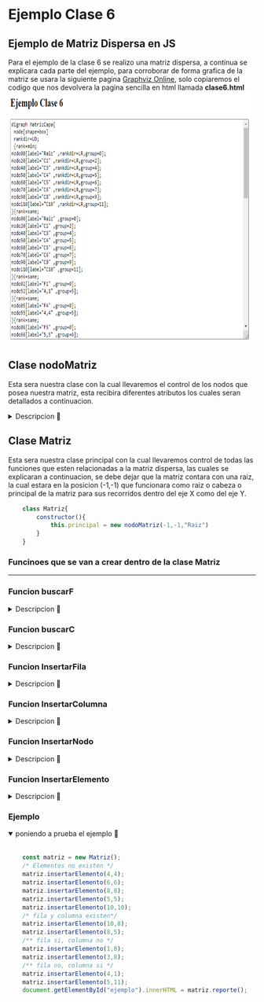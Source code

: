 # __Ejemplo Clase 6__

## __Ejemplo de Matriz Dispersa en JS__  

Para el ejemplo de la clase 6 se realizo una matriz dispersa, a continua se explicara cada parte del ejemplo, para corroborar de forma grafica de la matriz se usara la siguiente pagina [Graphviz Online](https://dreampuf.github.io/GraphvizOnline/), solo copiaremos el codigo que nos devolvera la pagina sencilla en html llamada __clase6.html__   
<img src="img/pagina.png" width="600" height="512">

## __Clase nodoMatriz__
Esta sera nuestra clase con la cual llevaremos el control de los nodos que posea nuestra matriz, esta recibira diferentes atributos los cuales seran detallados a continuacion.  
<details>
<summary> Descripcion 🧐</summary>
<br>

Este contara con los atributos __siguiente y anterior__ que seran los punteros para podernos mover a lo largo del eje X, los atributos __abajo y arriba__ que seran los punteros para podernos mover a lo largo del eje Y de la matriz, los atributos __posX y posY__ con ellos podemos llevar control en que posicion de la matriz nos encontramos, seran nuestra forma de llevar control las posicion de los nodos de la matriz, por ultimo el atributo __posicion__ el cual solo almacenara una cadena de texto, en este caso para mostrarnos la posicion que se encuentra el nodo.

``` javascript
    class nodoMatriz{
        constructor(posX, posY, posicion){
            this.siguiente = null;
            this.anterior = null;
            this.abajo = null;
            this.arriba = null;
            this.posX = posX;
            this.posY = posY;
            this.posicion = posicion;
        }
    }
```

</details>


## __Clase Matriz__
Esta sera nuestra clase principal con la cual llevaremos control de todas las funciones que esten relacionadas a la matriz dispersa, las cuales se explicaran a continuacion, se debe dejar que la matriz contara con una raiz, la cual estara en la posicion (-1,-1) que funcionara como raiz o cabeza o principal de la matriz para sus recorridos dentro del eje X como del eje Y.  
``` javascript
    class Matriz{
        constructor(){
            this.principal = new nodoMatriz(-1,-1,"Raiz")
        }
    }
```

### __Funcinoes que se van a crear dentro de la clase Matriz__

---

### __Funcion buscarF__

<details>
<summary> Descripcion 🧐</summary>
<br>

Esta funcion recibe un parametro que sera la coordenada Y, esta funcion tiene como proposito buscar si la fila ya esta creada en las coordenadas Y, si la fila ya existe este nos devolvera el nodo que encontro, en el caso de que no encuentre el nodo es porque no esta creada aun y devolvera un valor nulo.

``` javascript
    buscarF(y){
        let aux = this.principal
        while(aux){
            if(aux.posY === y){
                return aux;
            }else{
                aux = aux.abajo;
            }
        }
        return null;
    }
```
![Buscar_Fila](/img/matriz_dispersaFila.png)

</details>

### __Funcion buscarC__

<details>
<summary> Descripcion 🧐</summary>
<br>

Esta funcion recibe un parametro que sera la coordenada X, esta funcion tiene como proposito buscar si la columna ya esta creada en las coordenadas X, si la columna ya existe este nos devolvera el nodo que encontro, en el caso de que no encuentre el nodo es porque no esta creada aun y devolvera un valor nulo.

``` javascript
    buscarC(x){
        let aux = this.principal;
        while(aux){
            if(aux.posX === x){
                return aux;
            }else{
                aux = aux.siguiente
            }
        }
        return null;
    }
```
![Buscar_Columa](/img/matriz_dispersaColumna.png)

</details>

### __Funcion InsertarFila__

<details>
<summary> Descripcion 🧐</summary>
<br>

Esta funcion recibe dos parametros los cuales son posicion que hace referencencia a la coordenada en Y, y el texto que le enviaremos por default un texto con la siguiente estructura F+posicionY, ejemplo __"F10"__.  
En esta funcion crearemos el nuevo nodo el cual en la coordenada X tendra por default la constante -1 debido a que vamos a movernos nada mas por la coordenada Y partiendo desde la raiz de la matriz, crearemos 2 pivotes, __piv__ que nos ayudara para almacenar el nodo actual donde estemos al momento de movernos por la coordenada Y, __pivA__ que nos ayudara para almacenar el nodo anterior del piv actual. Esta variable __pivA__ se puede omitir, solo teniendo cuidado con los punteros arriba y abajo. Realizamos un ciclo while para buscar la posicion en Y donde se debe crear e insertar la nueva Fila, para esto estaremos comparando lo siguiente:
- Si la posicion en Y del nuevo nodo es mayor a la posicion Y del nodo actual, al ser cierto, solo seguimos recorriendo la coordenada Y.  
<img src="img/Imagen1.png" width="256" height="256">
- De lo contrario solo hacemos las referencia de los punteros arriba y abajo del nuevo nodo y por ultimo insertamos el nuevo nodo donde corresponde.  
<img src="img/Imagen2.png" width="256" height="256">

``` javascript
    insertarFila(posicion,texto){
        const nuevoNodo = new nodoMatriz(-1,posicion,texto);
        let piv = this.principal;
        let pivA = this.principal;
        while(piv.abajo){
            if(nuevoNodo.posY > piv.posY){
                pivA = piv;
                piv = piv.abajo;
            }else{
                nuevoNodo.abajo = piv;
                nuevoNodo.arriba = pivA;
                pivA.abajo = nuevoNodo;
                piv.arriba = nuevoNodo;
                return;
            }
        }
        nuevoNodo.arriba = piv;
        piv.abajo = nuevoNodo;
    }
```

</details>

### __Funcion InsertarColumna__

<details>
<summary> Descripcion 🧐</summary>
<br>

Esta funcion recibe dos parametros los cuales son posicion que hace referencencia a la coordenada en X, y el texto que le enviaremos por default un texto con la siguiente estructura C+posicionX, ejemplo __"C10"__.  
En esta funcion crearemos el nuevo nodo el cual en la coordenada Y tendra por default la constante -1 debido a que vamos a movernos nada mas por la coordenada X partiendo desde la raiz de la matriz, crearemos 2 pivotes, __piv__ que nos ayudara para almacenar el nodo actual donde estemos al momento de movernos por la coordenada X, __pivA__ que nos ayudara para almacenar el nodo anterior del piv actual. Esta variable __pivA__ se puede omitir, solo teniendo cuidado con los punteros anterior y siguiente. Realizamos un ciclo while para buscar la posicion en X donde se debe crear e insertar la nueva columna, para esto estaremos comparando lo siguiente:
- Si la posicion en X del nuevo nodo es mayor a la posicion X del nodo actual, al ser cierto, solo seguimos recorriendo la coordenada X.  
<img src="img/Imagen3.png" width="256" height="256">
- De lo contrario solo hacemos las referencia de los punteros anterior y siguiente del nuevo nodo y por ultimo insertamos el nuevo nodo donde corresponde.  
<img src="img/Imagen4.png" width="512" height="256">

``` javascript
    insertarColumna(posicion,texto){
        const nuevoNodo = new nodoMatriz(posicion,-1,texto);
        let piv = this.principal;
        let pivA = this.principal;
        while(piv.siguiente){
            if(nuevoNodo.posX > piv.posX){
                pivA = piv;
                piv = piv.siguiente
            }else{
                nuevoNodo.siguiente = piv;
                nuevoNodo.anterior = pivA;
                pivA.siguiente = nuevoNodo;
                piv.anterior = nuevoNodo;
                return;
            }
        }
        nuevoNodo.anterior = piv;
        piv.siguiente = nuevoNodo;
    }
```

</details>


### __Funcion InsertarNodo__

<details>
<summary> Descripcion 🧐</summary>
<br>

Esta funcion recibe 3 parametros, la posicion en X y Y donde insertaremos el nuevo nodo, y el texto en este caso sera posicionX+","+posicionY, ejemplo __"10,10"__.  
Para el flujo de esta funcion primero vamos a crear el nuevo nodo y crearemos 2 variables temporales, esto para hacer el recorrido tanto en X como Y partiendo de la raiz de la matriz.  
Empezaremos a insertar el nodo primero en la posicion X, para esto vamos a crear un primer ciclo para encontrar en el eje X la columna donde vamos a insertar el nuevo nodo, mientras no lo encuentre este solo va a recorrer el Eje X, una vez lo encuentre se detiene el ciclo y el tempX tendra la columna donde se insertara el nuevo nodo. luego de eso crearemos otro ciclo, con este vamos a recorrer el eje Y, para hacer las conexiones de los apuntadores, en este ciclo se puede presentar 3 casos especiales, los cuales son:
- Ya existe un nodo en la posicion de Y, para este caso solo detenemos el ciclo ya que no vamos a sustituirlo.
- Si la posicion de abajo de tempX no es un valor nulo y su coordenada en Y en mayor a la coordenada en Y del nuevo nodo, para este caso solo hacemos la insercion en Y haciendo las conexiones de los apuntadores y terminamos el ciclo.
- Si no existe ningun nodo en la posicion de abajo de tempX, para este caso solo insertamos el nuevo nodo y hacemos las conexiones de sus apuntadores.
- Por ultimo si ninguna condicion se cumple solo sigue recorriendo los nodos de la columna a lo largo del eje Y.  

Luego de esa primera parte, seguimos para insertar el nodo en la posicion Y, para esto vamos a crear un primer ciclo para encontrar en el eje Y la fila donde vamos a insertar el nuevo nodo, mientras no lo encuentre este solo va a recorrer el Eje Y, una vez lo encuentre se detiene el ciclo y el tempY tendra la fila donde se insertara el nuevo nodo. luego de eso crearemos otro ciclo, con este vamos a recorrer el eje X, para hacer las conexiones de los apuntadores, en este ciclo se puede presentar 3 casos especiales, los cuales son:
- Ya existe un nodo en la posicion de X, para este caso solo detenemos el ciclo ya que no vamos a sustituirlo.
- Si la posicion de siguiente de tempY no es un valor nulo y su coordenada en X en mayor a la coordenada en X del nuevo nodo, para este caso solo hacemos la insercion en X haciendo las conexiones de los apuntadores y terminamos el ciclo.
- Si no existe ningun nodo en la posicion de siguiente de tempY, para este caso solo insertamos el nuevo nodo y hacemos las conexiones de sus apuntadores.
- Por ultimo si ninguna condicion se cumple solo sigue recorriendo los nodos de la fila a lo largo del eje X.

``` javascript
    insertarNodo(x,y,texto){
        const nuevoNodo = new nodoMatriz(x,y,texto);
        let tempX = this.principal;
        let tempY = this.principal;
        //Agregar en Columna
        while(tempX.siguiente){
            if(tempX.posX === nuevoNodo.posX){
                break;
            }
            tempX = tempX.siguiente;
        }
        while(true){
            if(tempX.posY === nuevoNodo.posY){
                break;
            }else if(tempX.abajo !== null && tempX.abajo.posY > nuevoNodo.posY){
                nuevoNodo.abajo = tempX.abajo;
                nuevoNodo.arriba = tempX;
                tempX.abajo = nuevoNodo;
                break;
            }else if(tempX.abajo === null){
                nuevoNodo.arriba = tempX
                nuevoNodo.abajo = tempX.abajo
                tempX.abajo = nuevoNodo;
                break;
            }else{
                tempX = tempX.abajo;
            }
        }
        //Agregar en Fila
        while(tempY.abajo){
            if(tempY.posY === nuevoNodo.posY){
                break;
            }
            tempY = tempY.abajo;
        }
        while(true){
            if(tempY.posX === nuevoNodo.posX){
                break;
            }else if(tempY.siguiente !== null && tempY.siguiente.posX > nuevoNodo.posX){
                nuevoNodo.siguiente = tempY.siguiente;
                nuevoNodo.anterior = tempY;
                tempY.siguiente = nuevoNodo;
            }else if(tempY.siguiente === null){
                nuevoNodo.anterior = tempY;
                nuevoNodo.siguiente = tempY.siguiente;
                tempY.siguiente = nuevoNodo;
            }else{
                tempY = tempY.siguiente;
            }
        }
    }
```

</details>

### __Funcion InsertarElemento__

<details>
<summary> Descripcion 🧐</summary>
<br>

Esta funcion recibe 2 parametros, la posicion en X y Y donde insertaremos el nuevo nodo, creamos una variable para el texto del nuevo nodo.  
Luego creamos 2 variables que nos ayudaran para saber si existen o no las columnas y filas dentro de la matriz, para ellos solo mandamos a llamar las funciones correspondientes que se explicaron anteriormente.  
Al darnos sus respectivos resultados cada funcion puede presentarse 4 casos, los cuales son.
- Fila y Columna no existen, para ese caso crearemos primero la columna y fila correspondiente y luego insertamos el nuevo nodo.
- Fila no existe pero Columna si, para este caso solo creamos la fila e insertamos el nuevo nodo. 
- Fila si existe pero Columna no, para este caso solo creamos la columna e insertamos el nuevo nodo.
- Fila y Columna si existen, para este caso solo insertamos el nuevo nodo.

``` javascript
    insertarElemento(x,y){
        let texto = x + "," + y;
        let nuevaFila = this.buscarF(y);
        let nuevaColumna = this.buscarC(x);
        /** Fila y Columna no existen */
        if(nuevaFila === null && nuevaColumna === null){
            this.insertarColumna(x, "C"+x);
            this.insertarFila(y, "F"+y);
            this.insertarNodo(x,y,texto);
        }else if(nuevaFila === null && nuevaColumna !== null){ /* Fila no existe, Columna si existe */
            this.insertarFila(y,"F"+y);
            this.insertarNodo(x,y,texto);
        }else if(nuevaFila !== null && nuevaColumna === null){/* Fila si existe, Columna no existe */
            this.insertarColumna(x, "C"+x);
            this.insertarNodo(x,y,texto);
        }else if(nuevaFila !== null && nuevaColumna !== null){/* Fila si existe, Columna si existe */
            this.insertarNodo(x,y,texto);
        }else{
            console.log("Me dio Ansiedad :(");
        }
    }
```

</details>

### __Ejemplo__

<details open>
<summary> poniendo a prueba el ejemplo 🧐</summary>
<br>

``` javascript
    const matriz = new Matriz();
    /* Elementos no existen */
    matriz.insertarElemento(4,4);
    matriz.insertarElemento(6,6);
    matriz.insertarElemento(8,8);
    matriz.insertarElemento(5,5);
    matriz.insertarElemento(10,10);
    /* fila y columna existen*/
    matriz.insertarElemento(10,8);
    matriz.insertarElemento(8,5);
    /** fila si, columna no */
    matriz.insertarElemento(1,8);
    matriz.insertarElemento(3,8);
    /** fila no, columna si */
    matriz.insertarElemento(4,1);
    matriz.insertarElemento(5,11);
    document.getElementById("ejemplo").innerHTML = matriz.reporte();
```

</details>